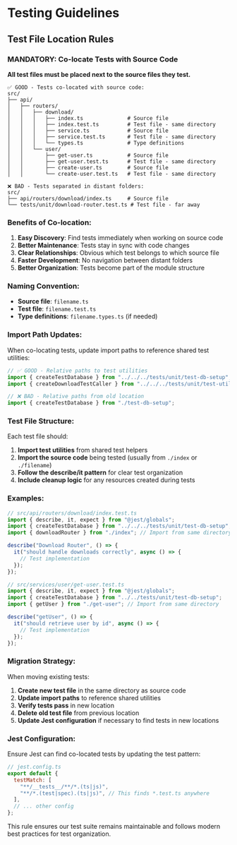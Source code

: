 # Testing Guidelines

## Test File Location Rules

### MANDATORY: Co-locate Tests with Source Code

**All test files must be placed next to the source files they test.**

```
✅ GOOD - Tests co-located with source code:
src/
├── api/
│   ├── routers/
│   │   ├── download/
│   │   │   ├── index.ts              # Source file
│   │   │   ├── index.test.ts         # Test file - same directory
│   │   │   ├── service.ts            # Source file
│   │   │   ├── service.test.ts       # Test file - same directory
│   │   │   └── types.ts              # Type definitions
│   │   └── user/
│   │       ├── get-user.ts           # Source file
│   │       ├── get-user.test.ts      # Test file - same directory
│   │       ├── create-user.ts        # Source file
│   │       └── create-user.test.ts   # Test file - same directory

❌ BAD - Tests separated in distant folders:
src/
├── api/routers/download/index.ts     # Source file
└── tests/unit/download-router.test.ts # Test file - far away
```

### Benefits of Co-location:

1. **Easy Discovery**: Find tests immediately when working on source code
2. **Better Maintenance**: Tests stay in sync with code changes
3. **Clear Relationships**: Obvious which test belongs to which source file
4. **Faster Development**: No navigation between distant folders
5. **Better Organization**: Tests become part of the module structure

### Naming Convention:

- **Source file**: `filename.ts`
- **Test file**: `filename.test.ts`
- **Type definitions**: `filename.types.ts` (if needed)

### Import Path Updates:

When co-locating tests, update import paths to reference shared test utilities:

```typescript
// ✅ GOOD - Relative paths to test utilities
import { createTestDatabase } from "../../../tests/unit/test-db-setup";
import { createDownloadTestCaller } from "../../../tests/unit/test-utils";

// ❌ BAD - Relative paths from old location
import { createTestDatabase } from "./test-db-setup";
```

### Test File Structure:

Each test file should:

1. **Import test utilities** from shared test helpers
2. **Import the source code** being tested (usually from `./index` or `./filename`)
3. **Follow the describe/it pattern** for clear test organization
4. **Include cleanup logic** for any resources created during tests

### Examples:

```typescript
// src/api/routers/download/index.test.ts
import { describe, it, expect } from "@jest/globals";
import { createTestDatabase } from "../../../tests/unit/test-db-setup";
import { downloadRouter } from "./index"; // Import from same directory

describe("Download Router", () => {
  it("should handle downloads correctly", async () => {
    // Test implementation
  });
});
```

```typescript
// src/services/user/get-user.test.ts
import { describe, it, expect } from "@jest/globals";
import { createTestDatabase } from "../../tests/unit/test-db-setup";
import { getUser } from "./get-user"; // Import from same directory

describe("getUser", () => {
  it("should retrieve user by id", async () => {
    // Test implementation
  });
});
```

### Migration Strategy:

When moving existing tests:

1. **Create new test file** in the same directory as source code
2. **Update import paths** to reference shared utilities
3. **Verify tests pass** in new location
4. **Delete old test file** from previous location
5. **Update Jest configuration** if necessary to find tests in new locations

### Jest Configuration:

Ensure Jest can find co-located tests by updating the test pattern:

```javascript
// jest.config.ts
export default {
  testMatch: [
    "**/__tests__/**/*.(ts|js)",
    "**/*.(test|spec).(ts|js)", // This finds *.test.ts anywhere
  ],
  // ... other config
};
```

This rule ensures our test suite remains maintainable and follows modern best practices for test organization.

